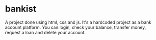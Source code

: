 # bankist
A project done using html, css and js. It's a hardcoded project as a bank account platform. You can login, check your balance, transfer money, request a loan and delete your account.
